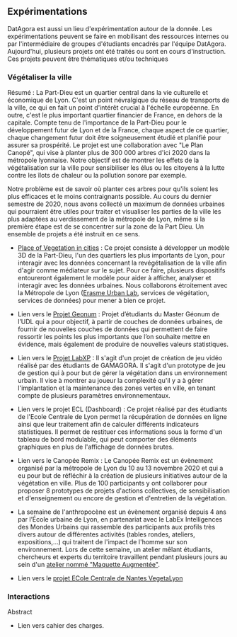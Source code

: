 ## Expérimentations
DatAgora est aussi un lieu d'expérimentation autour de la donnée. Les expérimentations peuvent se faire en mobilisant des ressources internes ou par l'intermédiaire de groupes d'étudiants encadrés par l'équipe DatAgora.
Aujourd'hui, plusieurs projets ont été traités ou sont en cours d'instruction. Ces projets peuvent être thématiques et/ou techniques 

### Végétaliser la ville
Résumé : La Part-Dieu est un quartier central dans la vie culturelle et économique de Lyon. C'est un point névralgique du réseau de transports de la ville, ce qui en fait un point d'intérêt crucial à l'échelle européenne. En outre, c'est le plus important quartier financier de France, en dehors de la capitale. Compte tenu de l'importance de la Part-Dieu pour le développement futur de Lyon et de la France, chaque aspect de ce quartier, chaque changement futur doit être soigneusement étudié et planifié pour assurer sa prospérité.
Le projet est une collaboration avec "Le Plan Canopé", qui vise à planter plus de 300 000 arbres d'ici 2020 dans la métropole lyonnaise. Notre objectif est de montrer les effets de la végétalisation sur la ville pour sensibiliser les élus ou les citoyens à la lutte contre les îlots de chaleur ou la pollution sonore par exemple.

Notre problème est de savoir où planter ces arbres pour qu'ils soient les plus efficaces et le moins contraignants possible. Au cours du dernier semestre de 2020, nous avons collecté un maximum de données urbaines qui pourraient être utiles pour traiter et visualiser les parties de la ville les plus adaptées au verdissement de la métropole de Lyon, même si la première étape est de se concentrer sur la zone de la Part Dieu.
Un ensemble de projets a été instruit en ce sens.

- [Place of Vegetation in cities](Vegetalization-Project) : Ce projet consiste à développer un modèle 3D de la Part-Dieu, l'un des quartiers les plus importants de Lyon, pour interagir avec les données concernant la revégétalisation de la ville afin d'agir comme médiateur sur le sujet. Pour ce faire, plusieurs dispositifs entoureront également le modèle pour aider à afficher, analyser et interagir avec les données urbaines. Nous collaborons étroitement avec la Métropole de Lyon ([Erasme Urban Lab](https://www.erasme.org/), services de végétation, services de données) pour mener à bien ce projet.

- Lien vers le [Projet Geonum](geonum_20/Projet_Geonum_20) : Projet d’étudiants du Master Géonum de l’UDL qui a pour objectif, à partir de couches de données urbaines, de fournir de nouvelles couches de données qui permettent de faire ressortir les points les plus importants que l’on souhaite mettre en évidence, mais également de produire de nouvelles valeurs statistiques.

- Lien vers le [Projet LabXP](labxp_20/Projet_Labxp_20) : Il s'agit d'un projet de création de jeu vidéo réalisé par des étudiants de GAMAGORA. Il s'agit d'un prototype de jeu de gestion qui à pour but de gérer la végétation dans un environnement urbain. Il vise à montrer au joueur la complexité qu'il y a à gérer l'implantation et la maintenance des zones vertes en ville, en tenant compte de plusieurs paramètres environnementaux.  

- Lien vers le projet ECL (Dashboard) : Ce projet réalisé par des étudiants de l'Ecole Centrale de Lyon permet la récupération de données en ligne ainsi que leur traitement afin de calculer différents indicateurs statistiques. Il permet de restituer ces informations sous la forme d'un tableau de bord modulable, qui peut comporter des éléments graphiques en plus de l'affichage de données brutes.

- Lien vers le Canopée Remix : Le Canopée Remix est un évènement organisé par la métropole de Lyon du 10 au 13 novembre 2020 et qui a eu pour but de réfléchir à la création de plusieurs initiatives autour de la végétation en ville. Plus de 100 participants y ont collaborer pour proposer 8 prototypes de projets d'actions collectives, de sensibilisation et d'enseignement ou encore de gestion et d'entretien de la végétation.  

- La semaine de l'anthropocène est un évènement organisé depuis 4 ans par l’École urbaine de Lyon, en partenariat avec le LabEx Intelligences des Mondes Urbains qui rassemble des participants aux profils très divers autour de différentes activités (tables rondes, ateliers, expositions,...) qui traitent de l'impact de l'homme sur son environnement. Lors de cette semaine, un atelier mêlant étudiants, chercheurs et experts du territoire travaillent pendant plusieurs jours au sein d'un [atelier nommé "Maquette Augmentée"](AteliersMA/AteliersMaquettes.md).

- Lien vers le [projet ECole Centrale de Nantes VegetaLyon](vegetalyon/VegetaLyon)

### Interactions 
Abstract
- Lien vers cahier des charges.

 
